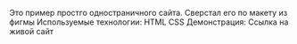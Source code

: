 Это пример простго одностраничного сайта. Сверстал его по макету из фигмы
Используемые технологии:
    HTML
    CSS
    Демонстрация: Ссылка на живой сайт 
